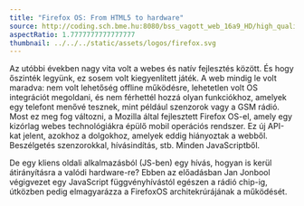 ```yaml
---
title: "Firefox OS: From HTML5 to hardware"
source: http://coding.sch.bme.hu:8080/bss_vagott_web_16a9_HD/high_quality/20140415_simonyikonf2014_ib28_03_hq_HD.mp4
aspectRatio: 1.7777777777777777
thumbnail: ../../../static/assets/logos/firefox.svg
---
```


Az utóbbi években nagy vita volt a webes és natív fejlesztés között. És hogy
őszinték legyünk, ez sosem volt kiegyenlített játék. A web mindig le volt maradva:
nem volt lehetőség offline működésre, lehetetlen volt OS integrációt megoldani,
és nem férhettél hozzá olyan funkciókhoz, amelyek egy telefont menővé tesznek,
mint például szenzorok vagy a GSM rádió. Most ez meg fog változni, a Mozilla által fejlesztett
Firefox OS-el, amely egy kizórlag webes technológiákra épülő mobil operációs rendszer.
Ez új API-kat jelent, azokhoz a dolgokhoz, amelyek eddig hiányoztak a webből.
Beszélgetés szenzorokkal, hívásindítás, stb. Minden JavaScriptből.

De egy kliens oldali alkalmazásból (JS-ben) egy hívás, hogyan is kerül átirányításra
a valódi hardware-re? Ebben az előadásban Jan Jonbool végigvezet egy JavaScript
függvényhívástól egészen a rádió chip-ig, útközben pedig elmagyarázza a FirefoxOS
architekrúrájának a működését.
